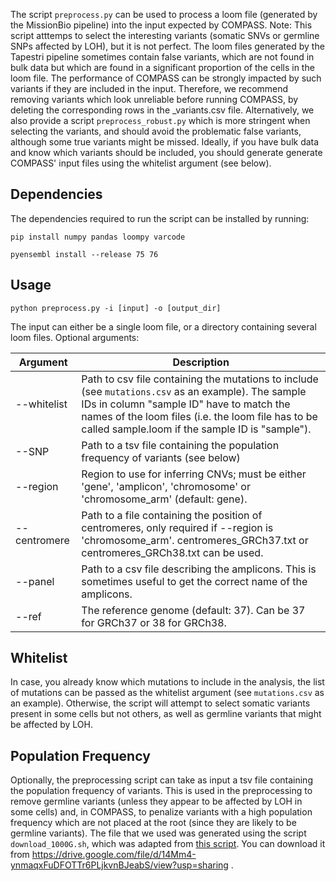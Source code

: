 The script `preprocess.py` can be used to process a loom file (generated by the MissionBio pipeline) into the input expected by COMPASS.
Note: This script atttemps to select the interesting variants (somatic SNVs or germline SNPs affected by LOH), but it is not perfect. The loom files generated by the Tapestri pipeline sometimes contain false variants, which are not found in bulk data but which are found in a significant proportion of the cells in the loom file. The performance of COMPASS can be strongly impacted by such variants if they are included in the input. Therefore, we recommend removing variants which look unreliable before running COMPASS, by deleting the corresponding rows in the _variants.csv file. Alternatively, we also provide a script `preprocess_robust.py` which is more stringent when selecting the variants, and should avoid the problematic false variants, although some true variants might be missed. Ideally, if you have bulk data and know which variants should be included, you should generate generate COMPASS' input files using the whitelist argument (see below). 

## Dependencies
The dependencies required to run the script can be installed by running:

`pip install numpy pandas loompy varcode`

`pyensembl install --release 75 76`

## Usage

`python preprocess.py -i [input] -o [output_dir]`

The input can either be a single loom file, or a directory containing several loom files.
Optional arguments:

| Argument      | Description |
| ----------- | ----------- |
| --whitelist   | Path to csv file containing the mutations to include (see `mutations.csv` as an example). The sample IDs in column "sample ID" have to match the names of the loom files (i.e. the loom file has to be called sample.loom if the sample ID is "sample").        |
| --SNP     | Path to a tsv file containing the population frequency of variants (see below)       |
| --region   | Region to use for inferring CNVs; must be either 'gene', 'amplicon', 'chromosome' or 'chromosome_arm' (default: gene).       |
| --centromere   | Path to a file containing the position of centromeres, only required if --region is 'chromosome_arm'. centromeres_GRCh37.txt or centromeres_GRCh38.txt can be used.       |
| --panel   | Path to a csv file describing the amplicons. This is sometimes useful to get the correct name of the amplicons.  |
| --ref   | The reference genome (default: 37). Can be 37 for GRCh37 or 38 for GRCh38.  |

## Whitelist

In case, you already know which mutations to include in the analysis, the list of mutations can be passed as the whitelist argument (see `mutations.csv` as an example). Otherwise, the script will attempt to select somatic variants present in some cells but not others, as well as germline variants that might be affected by LOH.

## Population Frequency

Optionally, the preprocessing script can take as input a tsv file containing the population frequency of variants. This is used in the preprocessing to remove germline variants (unless they appear to be affected by LOH in some cells) and, in COMPASS, to penalize variants with a high population frequency which are not placed at the root (since they are likely to be germline variants).
The file that we used was generated using the script `download_1000G.sh`, which was adapted from [this script](https://github.com/single-cell-genetics/cellSNP/blob/master/SNPlist_1Kgenome.sh). You can download it from https://drive.google.com/file/d/14Mm4-ynmaqxFuDFOTTr6PLjkvnBJeabS/view?usp=sharing . 
